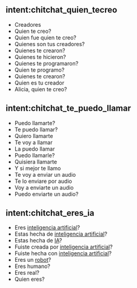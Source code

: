 ## intent:chitchat_quien_tecreo
- Creadores
- Quien te creo?
- Quien fue quien te creo?
- Quienes son tus creadores?
- Quienes te crearon?
- Quienes te hicieron?
- Quienes te programaron?
- Quien te programo?
- Quienes te crearon?
- Quien es tu creador
- Alicia, quien te creo?

## intent:chitchat_te_puedo_llamar
- Puedo llamarte?
- Te puedo llamar?
- Quiero llamarte
- Te voy a llamar
- La puedo llamar
- Puedo llamarle?
- Quisiera llamarte
- Y si mejor te llamo
- Te voy a enviar un audio
- Te lo enviare por audio
- Voy a enviarte un audio
- Puedo enviarte un audio?

## intent:chitchat_eres_ia
- Eres [inteligencia artificial](ia)?
- Estas hecha de [inteligencia artificial](ia)?
- Estas hecha de [IA](ia)?
- Fuiste creada por [inteligencia artificial](ia)?
- Fuiste hecha con [inteligencia artificial](ia)?
- Eres un [robot](ia)?
- Eres humano?
- Eres real?
- Quien eres?